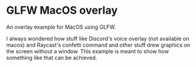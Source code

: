 # GLFW MacOS overlay

An overlay example for MacOS using GLFW. 

I always wondered how stuff like Discord's voice overlay (not available on macos) and Raycast's confetti command and other stuff drew graphics on the screen without a window. This example is meant to show how something like that can be achieved.

